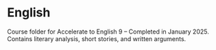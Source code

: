 # English

Course folder for Accelerate to English 9 – Completed in January 2025. Contains literary analysis, short stories, and written arguments.
